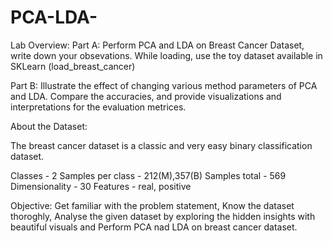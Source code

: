 # PCA-LDA-

Lab Overview:
Part A: Perform PCA and LDA on Breast Cancer Dataset, write down your obsevations. While loading, use the toy dataset available in SKLearn (load_breast_cancer)

Part B: Illustrate the effect of changing various method parameters of PCA and LDA. Compare the accuracies, and provide visualizations and interpretations for the evaluation metrices.

About the Dataset:

The breast cancer dataset is a classic and very easy binary classification dataset.

Classes - 2
Samples per class - 212(M),357(B)
Samples total - 569
Dimensionality - 30
Features - real, positive

Objective:
Get familiar with the problem statement, Know the dataset thoroghly, Analyse the given dataset by exploring the hidden insights with beautiful visuals and Perform PCA nad LDA on breast cancer dataset.
